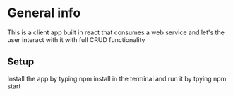 # General info

 This is a client app built in react that consumes a web service and let's the user interact with it with full CRUD functionality
 
 ## Setup
 
 Install the app by typing npm install in the terminal and run it by tpying npm start
